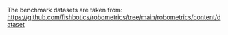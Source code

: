 The benchmark datasets are taken from:
https://github.com/fishbotics/robometrics/tree/main/robometrics/content/dataset
